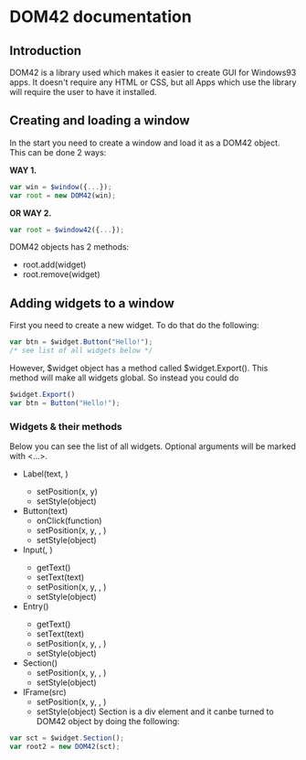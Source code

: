 # DOM42 documentation

## Introduction

DOM42 is a library used which makes it easier to create GUI for
Windows93 apps. It doesn't require any HTML or CSS, but all Apps
which use the library will require the user to have it installed.

## Creating and loading a window

In the start you need to create a window and load it as a DOM42
object. This can be done 2 ways:

**WAY 1.**
```javascript
var win = $window({...});
var root = new DOM42(win);
```
**OR WAY 2.**
```javascript
var root = $window42({...});
```
DOM42 objects has 2 methods:
 * root.add(widget)
 * root.remove(widget)

## Adding widgets to a window

First you need to create a new widget.
To do that do the following:
```javascript
var btn = $widget.Button("Hello!");
/* see list of all widgets below */
```
However, $widget object has a method called $widget.Export().
This method will make all widgets global.
So instead you could do
```javascript
$widget.Export()
var btn = Button("Hello!");
```

### Widgets & their methods
Below you can see the list of all widgets.
Optional arguments will be marked with <...>.
 * Label(text, <size>)
   * setPosition(x, y)
   * setStyle(object)
 * Button(text)
   * onClick(function)
   * setPosition(x, y, <w>, <h>)
   * setStyle(object)
 * Input(<type>, <size>)
   * getText()
   * setText(text)
   * setPosition(x, y, <w>, <h>)
   * setStyle(object)
 * Entry(<size>)
   * getText()
   * setText(text)
   * setPosition(x, y, <w>, <h>)
   * setStyle(object)
 * Section()
   * setPosition(x, y, <w>, <h>)
   * setStyle(object)
 * IFrame(src)
   * setPosition(x, y, <w>, <h>)
   * setStyle(object)
Section is a div element and it canbe turned to DOM42 object
by doing the following:
```javascript
var sct = $widget.Section();
var root2 = new DOM42(sct);
```
